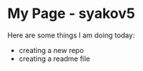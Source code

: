 # My Page - syakov5

Here are some things I am doing today:
- creating a new repo
- creating a readme file
